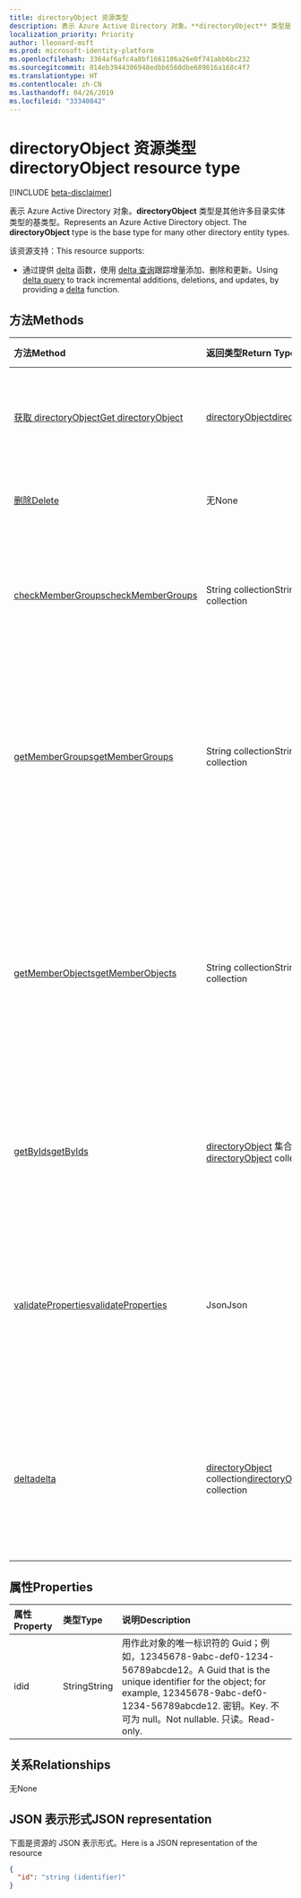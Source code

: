 ```yaml
---
title: directoryObject 资源类型
description: 表示 Azure Active Directory 对象。**directoryObject** 类型是其他许多目录实体类型的基类型。
localization_priority: Priority
author: lleonard-msft
ms.prod: microsoft-identity-platform
ms.openlocfilehash: 3364af6afc4a8bf1661186a26e0f741abb6bc232
ms.sourcegitcommit: 014eb3944306948edbb6560dbe689816a168c4f7
ms.translationtype: HT
ms.contentlocale: zh-CN
ms.lasthandoff: 04/26/2019
ms.locfileid: "33340842"
---
```

# <a name="directoryobject-resource-type"></a><span data-ttu-id="263af-104">directoryObject 资源类型</span><span class="sxs-lookup"><span data-stu-id="263af-104">directoryObject resource type</span></span>

[!INCLUDE [beta-disclaimer](../../includes/beta-disclaimer.md)]

<span data-ttu-id="263af-p102">表示 Azure Active Directory 对象。**directoryObject** 类型是其他许多目录实体类型的基类型。</span><span class="sxs-lookup"><span data-stu-id="263af-p102">Represents an Azure Active Directory object. The **directoryObject** type is the base type for many other directory entity types.</span></span>

<span data-ttu-id="263af-107">该资源支持：</span><span class="sxs-lookup"><span data-stu-id="263af-107">This resource supports:</span></span>

- <span data-ttu-id="263af-108">通过提供 [delta](../api/directoryobject-delta.md) 函数，使用 [delta 查询](/graph/delta-query-overview)跟踪增量添加、删除和更新。</span><span class="sxs-lookup"><span data-stu-id="263af-108">Using [delta query](/graph/delta-query-overview) to track incremental additions, deletions, and updates, by providing a [delta](../api/directoryobject-delta.md) function.</span></span>

## <a name="methods"></a><span data-ttu-id="263af-109">方法</span><span class="sxs-lookup"><span data-stu-id="263af-109">Methods</span></span>

| <span data-ttu-id="263af-110">方法</span><span class="sxs-lookup"><span data-stu-id="263af-110">Method</span></span>       | <span data-ttu-id="263af-111">返回类型</span><span class="sxs-lookup"><span data-stu-id="263af-111">Return Type</span></span>  |<span data-ttu-id="263af-112">说明</span><span class="sxs-lookup"><span data-stu-id="263af-112">Description</span></span>|
|:---------------|:--------|:----------|
|[<span data-ttu-id="263af-113">获取 directoryObject</span><span class="sxs-lookup"><span data-stu-id="263af-113">Get directoryObject</span></span>](../api/directoryobject-get.md) | [<span data-ttu-id="263af-114">directoryObject</span><span class="sxs-lookup"><span data-stu-id="263af-114">directoryObject</span></span>](directoryobject.md) |<span data-ttu-id="263af-115">读取 directory 对象的属性。</span><span class="sxs-lookup"><span data-stu-id="263af-115">Read the properties  of a directory object.</span></span>|
|[<span data-ttu-id="263af-116">删除</span><span class="sxs-lookup"><span data-stu-id="263af-116">Delete</span></span>](../api/directoryobject-delete.md) | <span data-ttu-id="263af-117">无</span><span class="sxs-lookup"><span data-stu-id="263af-117">None</span></span> |<span data-ttu-id="263af-118">删除 directory 对象。</span><span class="sxs-lookup"><span data-stu-id="263af-118">Delete a directory object.</span></span> |
|[<span data-ttu-id="263af-119">checkMemberGroups</span><span class="sxs-lookup"><span data-stu-id="263af-119">checkMemberGroups</span></span>](../api/directoryobject-checkmembergroups.md)|<span data-ttu-id="263af-120">String collection</span><span class="sxs-lookup"><span data-stu-id="263af-120">String collection</span></span>|<span data-ttu-id="263af-p103">检查组列表中的成员身份。检查是可传递的。</span><span class="sxs-lookup"><span data-stu-id="263af-p103">Check for membership in a list of groups. The check is transitive.</span></span>|
|[<span data-ttu-id="263af-123">getMemberGroups</span><span class="sxs-lookup"><span data-stu-id="263af-123">getMemberGroups</span></span>](../api/directoryobject-getmembergroups.md)|<span data-ttu-id="263af-124">String collection</span><span class="sxs-lookup"><span data-stu-id="263af-124">String collection</span></span>|<span data-ttu-id="263af-p104">返回 user、group 或 directory 对象所属的所有组。检查是可传递的。</span><span class="sxs-lookup"><span data-stu-id="263af-p104">Return all the groups that the user, group, or directory object is a member of. The check is transitive.</span></span>|
|[<span data-ttu-id="263af-127">getMemberObjects</span><span class="sxs-lookup"><span data-stu-id="263af-127">getMemberObjects</span></span>](../api/directoryobject-getmemberobjects.md)|<span data-ttu-id="263af-128">String collection</span><span class="sxs-lookup"><span data-stu-id="263af-128">String collection</span></span>| <span data-ttu-id="263af-p105">返回 user、group 或 directory 对象所属的所有组和目录角色。检查是可传递的。</span><span class="sxs-lookup"><span data-stu-id="263af-p105">Return all of the groups and directory roles that the user, group, or directory object is a member of. The check is transitive.</span></span> |
|[<span data-ttu-id="263af-131">getByIds</span><span class="sxs-lookup"><span data-stu-id="263af-131">getByIds</span></span>](../api/directoryobject-getbyids.md) | <span data-ttu-id="263af-132">[directoryObject](directoryobject.md) 集合</span><span class="sxs-lookup"><span data-stu-id="263af-132">[directoryObject](directoryobject.md) collection</span></span> | <span data-ttu-id="263af-133">基于提供的 ID 集获取目录对象集。</span><span class="sxs-lookup"><span data-stu-id="263af-133">Get a set of directory objects based on a set of supplied ids.</span></span> |
|[<span data-ttu-id="263af-134">validateProperties</span><span class="sxs-lookup"><span data-stu-id="263af-134">validateProperties</span></span>](../api/directoryobject-validateproperties.md)|<span data-ttu-id="263af-135">Json</span><span class="sxs-lookup"><span data-stu-id="263af-135">Json</span></span>| <span data-ttu-id="263af-136">验证 Office 365 组的显示名称或邮件别名是否符合命名策略。</span><span class="sxs-lookup"><span data-stu-id="263af-136">Validate an Office 365 group's display name or mail nickname complies with naming policies.</span></span> |
|[<span data-ttu-id="263af-137">delta</span><span class="sxs-lookup"><span data-stu-id="263af-137">delta</span></span>](../api/directoryobject-delta.md)|<span data-ttu-id="263af-138">[directoryObject](directoryobject.md) collection</span><span class="sxs-lookup"><span data-stu-id="263af-138">[directoryObject](directoryobject.md) collection</span></span>| <span data-ttu-id="263af-139">获取目录对象的增量更改。</span><span class="sxs-lookup"><span data-stu-id="263af-139">Get incremental changes for directory objects.</span></span> <span data-ttu-id="263af-140">支持按派生类型筛选。</span><span class="sxs-lookup"><span data-stu-id="263af-140">Supports filtering by derrived type.</span></span> |

## <a name="properties"></a><span data-ttu-id="263af-141">属性</span><span class="sxs-lookup"><span data-stu-id="263af-141">Properties</span></span>

| <span data-ttu-id="263af-142">属性</span><span class="sxs-lookup"><span data-stu-id="263af-142">Property</span></span>   | <span data-ttu-id="263af-143">类型</span><span class="sxs-lookup"><span data-stu-id="263af-143">Type</span></span> |<span data-ttu-id="263af-144">说明</span><span class="sxs-lookup"><span data-stu-id="263af-144">Description</span></span>|
|:---------------|:--------|:----------|
|<span data-ttu-id="263af-145">id</span><span class="sxs-lookup"><span data-stu-id="263af-145">id</span></span>|<span data-ttu-id="263af-146">String</span><span class="sxs-lookup"><span data-stu-id="263af-146">String</span></span>|<span data-ttu-id="263af-147">用作此对象的唯一标识符的 Guid；例如，12345678-9abc-def0-1234-56789abcde12。</span><span class="sxs-lookup"><span data-stu-id="263af-147">A Guid that is the unique identifier for the object; for example, 12345678-9abc-def0-1234-56789abcde12.</span></span> <span data-ttu-id="263af-148">密钥。</span><span class="sxs-lookup"><span data-stu-id="263af-148">Key.</span></span> <span data-ttu-id="263af-149">不可为 null。</span><span class="sxs-lookup"><span data-stu-id="263af-149">Not nullable.</span></span> <span data-ttu-id="263af-150">只读。</span><span class="sxs-lookup"><span data-stu-id="263af-150">Read-only.</span></span>|

## <a name="relationships"></a><span data-ttu-id="263af-151">关系</span><span class="sxs-lookup"><span data-stu-id="263af-151">Relationships</span></span>

<span data-ttu-id="263af-152">无</span><span class="sxs-lookup"><span data-stu-id="263af-152">None</span></span>

## <a name="json-representation"></a><span data-ttu-id="263af-153">JSON 表示形式</span><span class="sxs-lookup"><span data-stu-id="263af-153">JSON representation</span></span>

<span data-ttu-id="263af-154">下面是资源的 JSON 表示形式。</span><span class="sxs-lookup"><span data-stu-id="263af-154">Here is a JSON representation of the resource</span></span>

<!-- {
  "blockType": "resource",
  "optionalProperties": [

  ],
  "keyProperty": "id",
  "@odata.type": "microsoft.graph.directoryObject",
  "openType": true
}-->

```json
{
  "id": "string (identifier)"
}

```

<!-- uuid: 8fcb5dbc-d5aa-4681-8e31-b001d5168d79
2015-10-25 14:57:30 UTC -->
<!--
{
  "type": "#page.annotation",
  "description": "directoryObject resource",
  "keywords": "",
  "section": "documentation",
  "tocPath": "",
  "suppressions": []
}
-->
